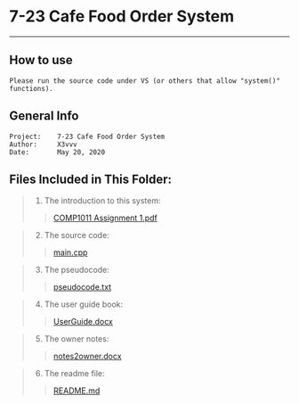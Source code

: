 # 7-23 Cafe Food Order System
---------------------------------

## How to use
	Please run the source code under VS (or others that allow "system()" functions).

## General Info

	Project:    7-23 Cafe Food Order System
	Author:     X3vvv
	Date:       May 20, 2020

## Files Included in This Folder:


>1) The introduction to this system:
>>[COMP1011 Assignment 1.pdf](https://github.com/X3vvv/Cpp/blob/master/Food%20Order%20System/COMP1011%20Assignment%201.pdf)

>2) The source code:
>>[main.cpp](https://github.com/X3vvv/Cpp/blob/master/Food%20Order%20System/main.cpp)
	
>3) The pseudocode:
>>[pseudocode.txt](https://github.com/X3vvv/Cpp/blob/master/Food%20Order%20System/pseudocode.txt)

>4) The user guide book:
>>[UserGuide.docx](https://github.com/X3vvv/Cpp/blob/master/Food%20Order%20System/UserGuide.docx)

>5) The owner notes:
>>[notes2owner.docx](https://github.com/X3vvv/Cpp/blob/master/Food%20Order%20System/notes2owner.docx)

>6) The readme file:
>>[README.md](https://github.com/X3vvv/Cpp/blob/master/Food%20Order%20System/README.md)
